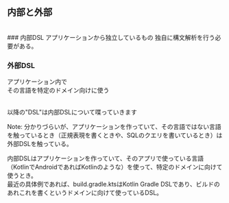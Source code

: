 ## 内部と外部
<br />
### 内部DSL
アプリケーションから独立しているもの  
独自に構文解析を行う必要がある。
  

### 外部DSL
アプリケーション内で  
その言語を特定のドメイン向けに使う
  
<br />
以降の"DSL"は内部DSLについて喋っていきます  
  
Note:
分かりづらいが、アプリケーションを作っていて、その言語ではない言語を触っているとき（正規表現を書くときや、SQLのクエリを書いているとき）は外部DSLを触っている。  

内部DSLはアプリケーションを作っていて、そのアプリで使っている言語（KotlinでAndroidであればKotlinのような）を使って、特定のドメインに向けて使うとき。  
最近の具体例であれば、build.gradle.ktsはKotlin Gradle DSLであり、ビルドのあれこれを書くというドメインに向けて使っているDSL。